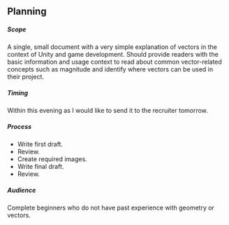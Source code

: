 ## Planning

##### Scope
A single, small document with a very simple explanation of vectors in the context of Unity and game development.
Should provide readers with the basic information and usage context to read about common vector-related concepts such as magnitude and identify where vectors can be used in their project.

##### Timing
Within this evening as I would like to send it to the recruiter tomorrow.

##### Process
- Write first draft.
- Review.
- Create required images.
- Write final draft.
- Review.

##### Audience
Complete beginners who do not have past experience with geometry or vectors.
